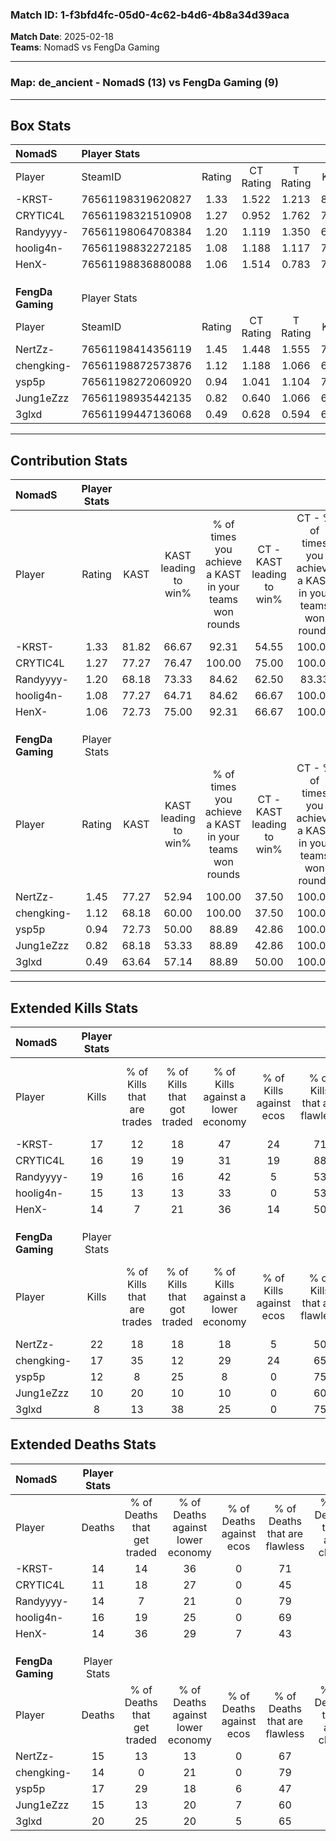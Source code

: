 ### Match ID: 1-f3bfd4fc-05d0-4c62-b4d6-4b8a34d39aca  
**Match Date**: 2025-02-18  
**Teams**: NomadS vs FengDa Gaming  

---  

### **Map**: de_ancient - NomadS (13) vs FengDa Gaming (9)  
---  

## Box Stats  

| **NomadS**        | Player Stats      |        |           |          |       |      |       |         |        |      |     |
| :- | :- | :-: | :-: | :-: | :-: | :-: | :-: | :-: | :-: | :-: | :-: |
| Player            | SteamID           | Rating | CT Rating | T Rating | KAST  | ADR  | Kills | Assists | Deaths | K/D  | HS% |
| -KRST-            | 76561198319620827 |  1.33  |   1.522   |  1.213   | 81.82 | 98.2 |  17   |    7    |   14   | 1.21 | 58  |
| CRYTIC4L          | 76561198321510908 |  1.27  |   0.952   |  1.762   | 77.27 | 77.8 |  16   |    7    |   11   | 1.45 | 43  |
| Randyyyy-         | 76561198064708384 |  1.20  |   1.119   |  1.350   | 68.18 | 69.3 |  19   |    2    |   14   | 1.36 | 21  |
| hoolig4n-         | 76561198832272185 |  1.08  |   1.188   |  1.117   | 77.27 | 71.5 |  15   |    6    |   16   | 0.94 | 40  |
| HenX-             | 76561198836880088 |  1.06  |   1.514   |  0.783   | 72.73 | 73.3 |  14   |    5    |   14   | 1.00 | 42  |
|                   |                   |        |           |          |       |      |       |         |        |      |     |
|                   |                   |        |           |          |       |      |       |         |        |      |     |
|                   |                   |        |           |          |       |      |       |         |        |      |     |
| **FengDa Gaming** | Player Stats      |        |           |          |       |      |       |         |        |      |     |
| Player            | SteamID           | Rating | CT Rating | T Rating | KAST  | ADR  | Kills | Assists | Deaths | K/D  | HS% |
| NertZz-           | 76561198414356119 |  1.45  |   1.448   |  1.555   | 77.27 | 95.2 |  22   |    4    |   15   | 1.47 | 54  |
| chengking-        | 76561198872573876 |  1.12  |   1.188   |  1.066   | 68.18 | 68.8 |  17   |    3    |   14   | 1.21 | 41  |
| ysp5p             | 76561198272060920 |  0.94  |   1.041   |  1.104   | 72.73 | 78.6 |  12   |    9    |   17   | 0.71 | 66  |
| Jung1eZzz         | 76561198935442135 |  0.82  |   0.640   |  1.066   | 68.18 | 63.9 |  10   |    5    |   15   | 0.67 | 80  |
| 3glxd             | 76561199447136068 |  0.49  |   0.628   |  0.594   | 63.64 | 35.8 |   8   |    4    |   20   | 0.40 | 25  |
---  

## Contribution Stats  

| **NomadS**        | Player Stats |       |                      |                                                        |                           |                                                             |                          |                                                            |
| :- | :-: | :-: | :-: | :-: | :-: | :-: | :-: | :-: |
| Player            |    Rating    | KAST  | KAST leading to win% | % of times you achieve a KAST in your teams won rounds | CT - KAST leading to win% | CT - % of times you achieve a KAST in your teams won rounds | T - KAST leading to win% | T - % of times you achieve a KAST in your teams won rounds |
| -KRST-            |     1.33     | 81.82 |        66.67         |                         92.31                          |           54.55           |                           100.00                            |          85.71           |                           85.71                            |
| CRYTIC4L          |     1.27     | 77.27 |        76.47         |                         100.00                         |           75.00           |                           100.00                            |          77.78           |                           100.00                           |
| Randyyyy-         |     1.20     | 68.18 |        73.33         |                         84.62                          |           62.50           |                            83.33                            |          85.71           |                           85.71                            |
| hoolig4n-         |     1.08     | 77.27 |        64.71         |                         84.62                          |           66.67           |                           100.00                            |          62.50           |                           71.43                            |
| HenX-             |     1.06     | 72.73 |        75.00         |                         92.31                          |           66.67           |                           100.00                            |          85.71           |                           85.71                            |
|                   |              |       |                      |                                                        |                           |                                                             |                          |                                                            |
|                   |              |       |                      |                                                        |                           |                                                             |                          |                                                            |
|                   |              |       |                      |                                                        |                           |                                                             |                          |                                                            |
| **FengDa Gaming** | Player Stats |       |                      |                                                        |                           |                                                             |                          |                                                            |
| Player            |    Rating    | KAST  | KAST leading to win% | % of times you achieve a KAST in your teams won rounds | CT - KAST leading to win% | CT - % of times you achieve a KAST in your teams won rounds | T - KAST leading to win% | T - % of times you achieve a KAST in your teams won rounds |
| NertZz-           |     1.45     | 77.27 |        52.94         |                         100.00                         |           37.50           |                           100.00                            |          66.67           |                           100.00                           |
| chengking-        |     1.12     | 68.18 |        60.00         |                         100.00                         |           37.50           |                           100.00                            |          85.71           |                           100.00                           |
| ysp5p             |     0.94     | 72.73 |        50.00         |                         88.89                          |           42.86           |                           100.00                            |          55.56           |                           83.33                            |
| Jung1eZzz         |     0.82     | 68.18 |        53.33         |                         88.89                          |           42.86           |                           100.00                            |          62.50           |                           83.33                            |
| 3glxd             |     0.49     | 63.64 |        57.14         |                         88.89                          |           50.00           |                           100.00                            |          62.50           |                           83.33                            |
---  

## Extended Kills Stats  

| **NomadS**        | Player Stats |                            |                            |                                    |                         |                              |                                 |                                       |                    |           |
| :- | :-: | :-: | :-: | :-: | :-: | :-: | :-: | :-: | :-: | :-: |
| Player            |    Kills     | % of Kills that are trades | % of Kills that got traded | % of Kills against a lower economy | % of Kills against ecos | % of Kills that are flawless | % of Kills that are close duels | % of Kills that are assisted by flash | Pistol Round Kills | AWP Kills |
| -KRST-            |      17      |             12             |             18             |                 47                 |           24            |              71              |                6                |                  12                   |         0          |     1     |
| CRYTIC4L          |      16      |             19             |             19             |                 31                 |           19            |              88              |               13                |                   0                   |         1          |     2     |
| Randyyyy-         |      19      |             16             |             16             |                 42                 |            5            |              53              |                0                |                   5                   |         1          |     0     |
| hoolig4n-         |      15      |             13             |             13             |                 33                 |            0            |              53              |                7                |                   0                   |         0          |     4     |
| HenX-             |      14      |             7              |             21             |                 36                 |           14            |              50              |                7                |                   7                   |         3          |     0     |
|                   |              |                            |                            |                                    |                         |                              |                                 |                                       |                    |           |
|                   |              |                            |                            |                                    |                         |                              |                                 |                                       |                    |           |
|                   |              |                            |                            |                                    |                         |                              |                                 |                                       |                    |           |
| **FengDa Gaming** | Player Stats |                            |                            |                                    |                         |                              |                                 |                                       |                    |           |
| Player            |    Kills     | % of Kills that are trades | % of Kills that got traded | % of Kills against a lower economy | % of Kills against ecos | % of Kills that are flawless | % of Kills that are close duels | % of Kills that are assisted by flash | Pistol Round Kills | AWP Kills |
| NertZz-           |      22      |             18             |             18             |                 18                 |            5            |              50              |                0                |                   0                   |         2          |     0     |
| chengking-        |      17      |             35             |             12             |                 29                 |           24            |              65              |                6                |                   6                   |         1          |     1     |
| ysp5p             |      12      |             8              |             25             |                 8                  |            0            |              75              |                0                |                   8                   |         1          |     0     |
| Jung1eZzz         |      10      |             20             |             10             |                 10                 |            0            |              60              |                0                |                  10                   |         3          |     0     |
| 3glxd             |      8       |             13             |             38             |                 25                 |            0            |              75              |                0                |                   0                   |         0          |     5     |
## Extended Deaths Stats  

| **NomadS**        | Player Stats |                             |                                   |                          |                               |                            |                           |               |
| :- | :-: | :-: | :-: | :-: | :-: | :-: | :-: | :-: |
| Player            |    Deaths    | % of Deaths that get traded | % of Deaths against lower economy | % of Deaths against ecos | % of Deaths that are flawless | % of Deaths that are close | % of Deaths while blinded | Deaths to AWP |
| -KRST-            |      14      |             14              |                36                 |            0             |              71               |             0              |             7             |       0       |
| CRYTIC4L          |      11      |             18              |                27                 |            0             |              45               |             0              |             0             |       0       |
| Randyyyy-         |      14      |              7              |                21                 |            0             |              79               |             0              |             0             |       3       |
| hoolig4n-         |      16      |             19              |                25                 |            0             |              69               |             0              |            13             |       2       |
| HenX-             |      14      |             36              |                29                 |            7             |              43               |             7              |             0             |       1       |
|                   |              |                             |                                   |                          |                               |                            |                           |               |
|                   |              |                             |                                   |                          |                               |                            |                           |               |
|                   |              |                             |                                   |                          |                               |                            |                           |               |
| **FengDa Gaming** | Player Stats |                             |                                   |                          |                               |                            |                           |               |
| Player            |    Deaths    | % of Deaths that get traded | % of Deaths against lower economy | % of Deaths against ecos | % of Deaths that are flawless | % of Deaths that are close | % of Deaths while blinded | Deaths to AWP |
| NertZz-           |      15      |             13              |                13                 |            0             |              67               |             7              |             0             |       4       |
| chengking-        |      14      |              0              |                21                 |            0             |              79               |             0              |             0             |       0       |
| ysp5p             |      17      |             29              |                18                 |            6             |              47               |             0              |             0             |       1       |
| Jung1eZzz         |      15      |             13              |                20                 |            7             |              60               |             13             |            13             |       1       |
| 3glxd             |      20      |             25              |                20                 |            5             |              65               |             10             |            10             |       1       |
